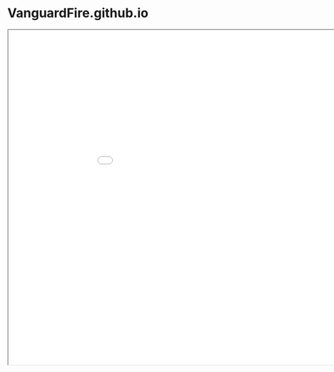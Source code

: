 # VanguardFire.github.io



<iframe src="VanguardFire.github.io/EDD.pdf" width="1000" height="750"></iframe>
